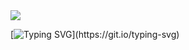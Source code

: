 <img src="https://capsule-render.vercel.app/api?type=wave&color=auto&height=300&section=header&text=Gyeom%20&fontSize=90" />

[![Typing SVG](https://readme-typing-svg.demolab.com/?lines=Hello+I'm+IOS+developer.;Nice+to+meet+you.)](https://git.io/typing-svg)
